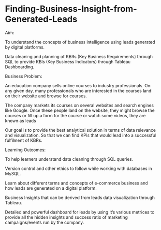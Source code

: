 # Finding-Business-Insight-from-Generated-Leads


Aim: 

To understand the concepts of business intelligence using leads generated by digital platforms. 

Data cleaning and planning of KBRs (Key Business Requirements) through SQL to provide KBIs (Key Business Indicators) through Tableau Dashboarding.

Business Problem:

An education company sells online courses to industry professionals. On any given day, many professionals who are interested in the courses land on their website and browse for courses.

The company markets its courses on several websites and search engines like Google. Once these people land on the website, they might browse the courses or fill up a form for the course or watch some videos, they are known as leads 

Our goal is to provide the best analytical solution in terms of data relevance and visualization. So that we can find KPIs that would lead into a successful fulfilment of KBRs.

Learning Outcomes: 

To help learners understand data cleaning through SQL queries.

Version control and other ethics to follow while working with databases in MySQL.

Learn about different terms and concepts of e-commerce business and how leads are generated on a digital platform.

Business Insights that can be derived from leads data visualization through Tableau.

Detailed and powerful dashboard for leads by using it’s various metrices to provide all the hidden insights and success ratio of marketing campaigns/events run by the company.
